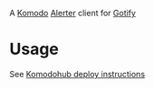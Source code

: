 A [Komodo](https://komo.do/) [Alerter](https://komo.do/docs/resources#alerter) client for [Gotify](https://gotify.net/)

# Usage

See [Komodohub deploy instructions](https://github.com/FoxxMD/deploy-gotify-alerter)